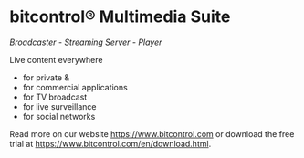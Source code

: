 bitcontrol® Multimedia Suite
============================

*Broadcaster - Streaming Server - Player*

Live content everywhere

  - for private &
  - for commercial applications
  - for TV broadcast
  - for live surveillance
  - for social networks

Read more on our website https://www.bitcontrol.com or download the free trial at https://www.bitcontrol.com/en/download.html.
